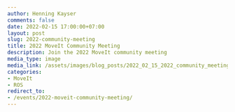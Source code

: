 ```yaml
---
author: Henning Kayser
comments: false
date: 2022-02-15 17:00:00+07:00
layout: post
slug: 2022-community-meeting
title: 2022 MoveIt Community Meeting
description: Join the 2022 MoveIt community meeting
media_type: image
media_link: /assets/images/blog_posts/2022_02_15_2022_community_meeting.png
categories:
- MoveIt
- ROS
redirect_to:
- /events/2022-moveit-community-meeting/
---
```

<!-- This page is meant to be blank as it redirects to a static page -->
